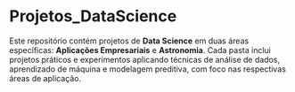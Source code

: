 # Projetos_DataScience
Este repositório contém projetos de **Data Science** em duas áreas específicas: **Aplicações Empresariais** e **Astronomia**. Cada pasta inclui projetos práticos e experimentos aplicando técnicas de análise de dados, aprendizado de máquina e modelagem preditiva, com foco nas respectivas áreas de aplicação.
